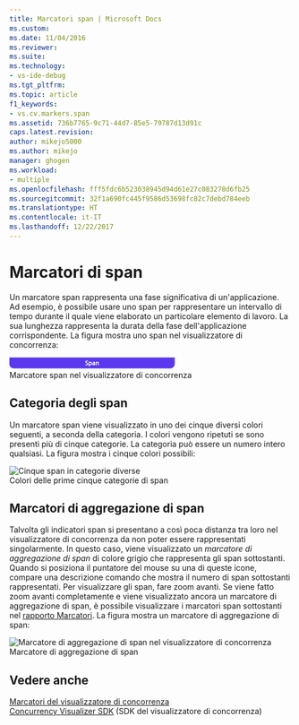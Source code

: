 ```yaml
---
title: Marcatori span | Microsoft Docs
ms.custom: 
ms.date: 11/04/2016
ms.reviewer: 
ms.suite: 
ms.technology:
- vs-ide-debug
ms.tgt_pltfrm: 
ms.topic: article
f1_keywords:
- vs.cv.markers.span
ms.assetid: 736b7765-9c71-44d7-85e5-79787d13d91c
caps.latest.revision: 
author: mikejo5000
ms.author: mikejo
manager: ghogen
ms.workload:
- multiple
ms.openlocfilehash: fff5fdc6b523038945d94d61e27c083278d6fb25
ms.sourcegitcommit: 32f1a690fc445f9586d53698fc82c7debd784eeb
ms.translationtype: HT
ms.contentlocale: it-IT
ms.lasthandoff: 12/22/2017
---
```

# <a name="span-markers"></a>Marcatori di span
Un marcatore span rappresenta una fase significativa di un'applicazione. Ad esempio, è possibile usare uno span per rappresentare un intervallo di tempo durante il quale viene elaborato un particolare elemento di lavoro. La sua lunghezza rappresenta la durata della fase dell'applicazione corrispondente. La figura mostra uno span nel visualizzatore di concorrenza:  
  
 ![Marcatore span nel visualizzatore di concorrenza](../profiling/media/cvmarkerspan.png "CVMarkerSpan")  
Marcatore span nel visualizzatore di concorrenza  
  
## <a name="span-category"></a>Categoria degli span  
 Un marcatore span viene visualizzato in uno dei cinque diversi colori seguenti, a seconda della categoria. I colori vengono ripetuti se sono presenti più di cinque categorie. La categoria può essere un numero intero qualsiasi. La figura mostra i cinque colori possibili:  
  
 ![Cinque span in categorie diverse](../profiling/media/cvmarkerspancategory.png "CVMarkerSpanCategory")  
Colori delle prime cinque categorie di span  
  
## <a name="span-aggregation-markers"></a>Marcatori di aggregazione di span  
 Talvolta gli indicatori span si presentano a così poca distanza tra loro nel visualizzatore di concorrenza da non poter essere rappresentati singolarmente. In questo caso, viene visualizzato un *marcatore di aggregazione di span* di colore grigio che rappresenta gli span sottostanti. Quando si posiziona il puntatore del mouse su una di queste icone, compare una descrizione comando che mostra il numero di span sottostanti rappresentati. Per visualizzare gli span, fare zoom avanti. Se viene fatto zoom avanti completamente e viene visualizzato ancora un marcatore di aggregazione di span, è possibile visualizzare i marcatori span sottostanti nel [rapporto Marcatori](../profiling/markers-report.md). La figura mostra un marcatore di aggregazione di span:  
  
 ![Marcatore di aggregazione di span nel visualizzatore di concorrenza](../profiling/media/cvmarkerspanaggregate.png "CVMarkerSpanAggregate")  
Marcatore di aggregazione di span  
  
## <a name="see-also"></a>Vedere anche  
 [Marcatori del visualizzatore di concorrenza](../profiling/concurrency-visualizer-markers.md)   
 [Concurrency Visualizer SDK](../profiling/concurrency-visualizer-sdk.md) (SDK del visualizzatore di concorrenza)